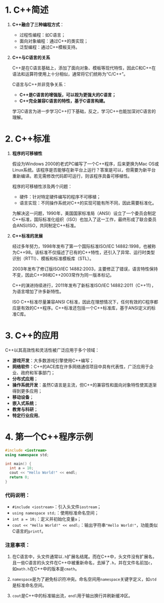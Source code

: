 # 1. C++简述

1. **C++融合了三种编程方式**：
   - 过程性编程：如C语言；
   - 面向对象编程：通过C++的类实现；
   - 泛型编程：通过C++模板支持。

2. **C++与C语言的关系**

   C++是在C语言基础上，添加了面向对象、模板等现代特性，因此C和C++在语法和运算符使用上十分相似，通常将它们统称为“C/C++”。

   C语言与C++并非竞争关系：
   - **C++是C语言的增强版，可以视为更强大的C语言；**
   - **C++完全兼容C语言的特性，基于C语言构建。**

   学习C语言为进一步学习C++打下基础，反之，学习C++也能加深对C语言的理解。

# 2. C++标准

1. **程序的可移植性**

   假设为Windows 2000的老式PC编写了一个C++程序，后来更换为Mac OS或Linux系统。该程序是否能够在新平台上运行？答案是可以，但需要为新平台重新编译。若无需修改代码即可运行，则该程序具备可移植性。

   程序的可移植性涉及两个问题：
   - 硬件：针对特定硬件编写的程序不可移植；
   - 语言实现：不同操作系统对C++的实现可能有所不同，因此需要标准化。

   为解决这一问题，1990年，美国国家标准局（ANSI）设立了一个委员会制定C++标准，国际标准化组织（ISO）也加入了这一工作，最终形成了联合委员会ANSI/ISO，共同制定C++标准。

2. **C++标准的发展**

   经过多年努力，1998年发布了第一个国际标准ISO/IEC 14882:1998，也被称为C++98。该标准不仅描述了已有的C++特性，还引入了异常、运行时类型识别（RTTI）、模板和标准模板库（STL）。  
   
   2003年发布了修订版ISO/IEC 14882:2003，主要修正了错误，语言特性保持不变，因此C++98和C++2003常作为同一版本标记。  
   
   C++的演进持续进行，2011年发布了新标准ISO/IEC 14882:2011（C++11），为语言增加了许多新特性。

   ISO C++标准尽量兼容ANSI C标准，因此在理想情况下，任何有效的C程序都应是有效的C++程序。C++标准还包括一个C++标准库，基于ANSI定义的标准C库。

# 3. C++的应用

C++以其高效性和灵活性被广泛应用于多个领域：
   - **游戏开发**：大多数游戏引擎使用C++编写；
   - **网络软件**：C++的ACE库在许多网络通信项目中具有代表性，广泛应用于企业、政府和军事部门；
   - **分布式应用**；
   - **操作系统开发**：虽然C语言是主流，但C++的兼容性和面向对象特性使其逐渐得到更多应用；
   - **移动设备**；
   - **嵌入式系统**；
   - **教育与科研**；
   - **特定行业应用**。

# 4. 第一个C++程序示例

```cpp
#include <iostream>
using namespace std;

int main() {
  int a = 10;
  cout << "Hello World!" << endl;
  return 0;
}
```

### 代码说明：
- `#include <iostream>`：引入头文件`iostream`；
- `using namespace std;`：使用标准命名空间；
- `int a = 10;`：定义并初始化变量`a`；
- `cout << "Hello World!" << endl;`：输出字符串`"Hello World!"`，功能类似C语言的`printf`。

### 注意事项：

1. 在C语言中，头文件通常以`.h`扩展名结尾。而在C++中，头文件没有扩展名，且一些C语言的头文件在C++中被重新命名，去掉了`.h`，并在文件名前加`c`，如`math.h`在C++中的版本是`cmath`。
   
2. `namespace`是为了避免标识符冲突。命名空间用`namespace`关键字定义，如`std`是标准命名空间。

3. `cout`是C++中的标准输出流，`endl`用于输出换行并刷新缓冲区。
